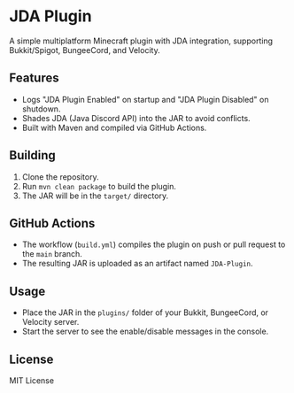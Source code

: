 # JDA Plugin

A simple multiplatform Minecraft plugin with JDA integration, supporting Bukkit/Spigot, BungeeCord, and Velocity.

## Features

- Logs "JDA Plugin Enabled" on startup and "JDA Plugin Disabled" on shutdown.
- Shades JDA (Java Discord API) into the JAR to avoid conflicts.
- Built with Maven and compiled via GitHub Actions.

## Building

1. Clone the repository.
2. Run `mvn clean package` to build the plugin.
3. The JAR will be in the `target/` directory.

## GitHub Actions

- The workflow (`build.yml`) compiles the plugin on push or pull request to the `main` branch.
- The resulting JAR is uploaded as an artifact named `JDA-Plugin`.

## Usage

- Place the JAR in the `plugins/` folder of your Bukkit, BungeeCord, or Velocity server.
- Start the server to see the enable/disable messages in the console.

## License

MIT License